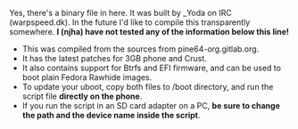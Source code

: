 Yes, there's a binary file in here. It was built by \_Yoda on IRC (warpspeed.dk). In the future I'd like to compile this transparently somewhere. **I (njha) have not tested any of the information below this line!**

- This was compiled from the sources from pine64-org.gitlab.org.
- It has the latest patches for 3GB phone and Crust.
- It also contains support for Btrfs and EFI firmware, and can be used to boot plain Fedora Rawhide images.
- To update your uboot, copy both files to /boot directory, and run the script file **directly on the phone**.
- If you run the script in an SD card adapter on a PC, **be sure to change the path and the device name inside the script**.

